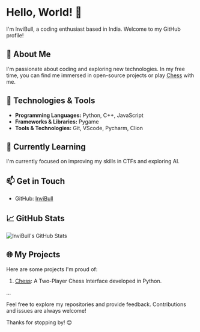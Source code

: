 # Hello, World! 👋

I'm InviBull, a coding enthusiast based in India. Welcome to my GitHub profile!

## 🚀 About Me

I'm passionate about coding and exploring new technologies. In my free time, you can find me immersed in open-source projects or play [Chess](https://www.chess.com/member/InviBull) with me.

## 🔧 Technologies & Tools

- **Programming Languages:** Python, C++, JavaScript
- **Frameworks & Libraries:** Pygame
- **Tools & Technologies:** Git, VScode, Pycharm, Clion

## 🌱 Currently Learning

I'm currently focused on improving my skills in CTFs and exploring AI.

## 📫 Get in Touch

- GitHub: [InviBull](https://github.com/InviBull)

## 📈 GitHub Stats

![InviBull's GitHub Stats](https://github-readme-stats.vercel.app/api?username=InviBull&show_icons=true&count_private=true&hide=contribs,prs&theme=radical)

## 🌐 My Projects

Here are some projects I'm proud of:

1. [Chess](https://github.com/InviBull/Chess): A Two-Player Chess Interface developed in Python.

...

Feel free to explore my repositories and provide feedback. Contributions and issues are always welcome!

Thanks for stopping by! 😊
